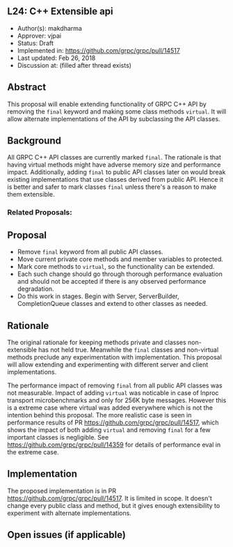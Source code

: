 L24: C++ Extensible api
-----------------------
* Author(s): makdharma
* Approver: vjpai
* Status: Draft
* Implemented in: https://github.com/grpc/grpc/pull/14517
* Last updated: Feb 26, 2018
* Discussion at: <google group thread> (filled after thread exists)

## Abstract

This proposal will enable extending functionality of GRPC C++ API by removing
the ```final``` keyword and making some class methods ```virtual```. It will allow
alternate implementations of the API by subclassing the API classes.

## Background

All GRPC C++ API classes are currently marked ```final```. The rationale is that
having virtual methods might have adverse memory size and performance impact.
Additionally, adding ```final``` to public API classes later on would break existing
implementations that use classes derived from public API. Hence it is better and
safer to mark classes ```final``` unless there's a reason to make them extensible.

### Related Proposals:

## Proposal

* Remove ```final``` keyword from all public API classes.
* Move current private core methods and member variables to protected.
* Mark core methods to ```virtual```, so the functionality can be extended.
* Each such change should go through thorough performance evaluation and should not
  be accepted if there is any observed performance degradation.
* Do this work in stages. Begin with Server, ServerBuilder, CompletionQueue
  classes and extend to other classes as needed.


## Rationale

The original rationale for keeping methods private and classes non-extensible
has not held true. Meanwhile the ```final``` classes and non-virtual methods
preclude any experimentation with implementation. This proposal will allow
extending and experimenting with different server and client implementations.

The performance impact of removing ```final``` from all public
API classes was not measurable. Impact of adding ```virtual``` was noticable in
case of Inproc transport microbenchmarks and only for 256K byte messages.
However this is a extreme case where virtual was added everywhere which is not
the intention behind this proposal. The more realistic case is seen in
performance results of PR https://github.com/grpc/grpc/pull/14517, which shows
the impact of both adding ```virtual``` and removing ```final``` for a few
important classes is negligible.
See https://github.com/grpc/grpc/pull/14359 for details of performance eval in
the extreme case.

## Implementation

The proposed implementation is in PR https://github.com/grpc/grpc/pull/14517.
It is limited in scope. It doesn't change every public class and method, but it
gives enough extensibility to experiment with alternate implementations.

## Open issues (if applicable)
